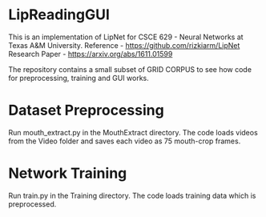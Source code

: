 # LipReadingGUI

This is an implementation of LipNet for CSCE 629 - Neural Networks at Texas A&M University.
Reference - https://github.com/rizkiarm/LipNet
Research Paper - https://arxiv.org/abs/1611.01599

The repository contains a small subset of GRID CORPUS to see how code for preprocessing, training and GUI works. 

# Dataset Preprocessing
Run mouth_extract.py in the MouthExtract directory. The code loads videos from the Video folder and saves each video as 75 mouth-crop frames. 

# Network Training
Run train.py in the Training directory. The code loads training data which is preprocessed. 
